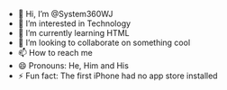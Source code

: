 - 👋 Hi, I’m @System360WJ
- 👀 I’m interested in Technology
- 🌱 I’m currently learning HTML
- 💞️ I’m looking to collaborate on something cool
- 📫 How to reach me 
- 😄 Pronouns: He, Him and His
- ⚡ Fun fact: The first iPhone had no app store installed

<!---
System360WJ/System360WJ is a ✨ special ✨ repository because its `README.md` (this file) appears on your GitHub profile.
You can click the Preview link to take a look at your changes.
--->
